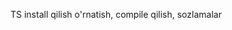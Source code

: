 <!-- 1-dars -->

TS install qilish o'rnatish, compile qilish, sozlamalar

<!-- install: npm i -g typescript -->
<!-- compile: tsc [file-name], tsc -w -->
<!-- config: tsc --init -->
